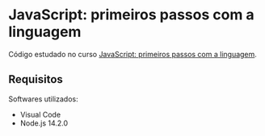 # JavaScript: primeiros passos com a linguagem

Código estudado no curso [JavaScript: primeiros passos com a linguagem](https://cursos.alura.com.br/course/javascript-introducao).

## Requisitos

Softwares utilizados:

* Visual Code
* Node.js 14.2.0